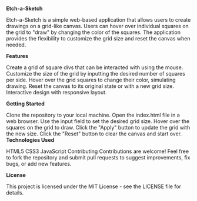 **Etch-a-Sketch**

Etch-a-Sketch is a simple web-based application that allows users to create drawings on a grid-like canvas. Users can hover over individual squares on the grid to "draw" by changing the color of the squares. The application provides the flexibility to customize the grid size and reset the canvas when needed.

**Features**

Create a grid of square divs that can be interacted with using the mouse.
Customize the size of the grid by inputting the desired number of squares per side.
Hover over the grid squares to change their color, simulating drawing.
Reset the canvas to its original state or with a new grid size.
Interactive design with responsive layout.

**Getting Started**

Clone the repository to your local machine.
Open the index.html file in a web browser.
Use the input field to set the desired grid size.
Hover over the squares on the grid to draw.
Click the "Apply" button to update the grid with the new size.
Click the "Reset" button to clear the canvas and start over.
**Technologies Used**

HTML5
CSS3
JavaScript
Contributing
Contributions are welcome! Feel free to fork the repository and submit pull requests to suggest improvements, fix bugs, or add new features.

**License**

This project is licensed under the MIT License - see the LICENSE file for details.
